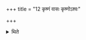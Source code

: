 +++
title = "12 कृष्णं वासः कृष्णोऽश्वः"

+++

<details><summary>थिते</summary>

12. The black cloth, the black horse, (and) the black sheep (form) the sacrificial gift. 
</details>
